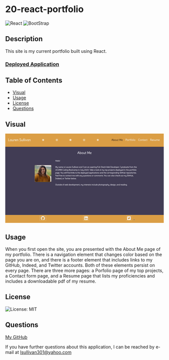 # 20-react-portfolio

![React](https://img.shields.io/badge/React-20232A?style=for-the-badge&logo=react&logoColor=61DAFB)
![BootStrap](https://img.shields.io/badge/Bootstrap-563D7C?style=for-the-badge&logo=bootstrap&logoColor=white)

## Description

This site is my current portfolio built using React.

<h3>
    <a href="https://lnsvn.github.io/20-react-portfolio/">
    Deployed Application
    </a>
</h3>

## Table of Contents

- [Visual](#visual)
- [Usage](#usage)
- [License](#license)
- [Questions](#questions)

## Visual

![](./readme-visual.gif)

## Usage

When you first open the site, you are presented with the About Me page of my portfolio. There is a navigation element that changes color based on the page you are on, and there is a footer element that includes links to my GitHub, Indeed, and Twitter accounts. Both of these elements persist on every page. There are three more pages: a Porfolio page of my top projects, a Contact form page, and a Resume page that lists my proficiencies and includes a downloadable pdf of my resume. 

## License

![License: MIT](https://img.shields.io/badge/License-MIT-yellow.svg)
    
## Questions

[My GitHub](https://github.com/lnsvn)

If you have further questions about this application, I can be reached by e-mail at lsullivan301@yahoo.com
